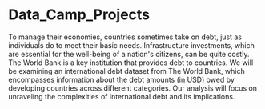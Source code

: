 # Data_Camp_Projects
To manage their economies, countries sometimes take on debt, just as individuals do to meet their basic needs. 
Infrastructure investments, which are essential for the well-being of a nation's citizens, can be quite costly. 
The World Bank is a key institution that provides debt to countries.
We will be examining an international debt dataset from The World Bank, which encompasses information about the debt amounts (in USD) owed by developing countries across different categories. Our analysis will focus on unraveling the complexities of international debt and its implications.
